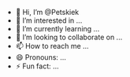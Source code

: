 - 👋 Hi, I’m @Petskiek
- 👀 I’m interested in ...
- 🌱 I’m currently learning ...
- 💞️ I’m looking to collaborate on ...
- 📫 How to reach me ...
- 😄 Pronouns: ...
- ⚡ Fun fact: ...

<!---
Petskiek/Petskiek is a ✨ special ✨ repository because its `README.md` (this file) appears on your GitHub profile.
You can click the Preview link to take a look at your changes.
--->
